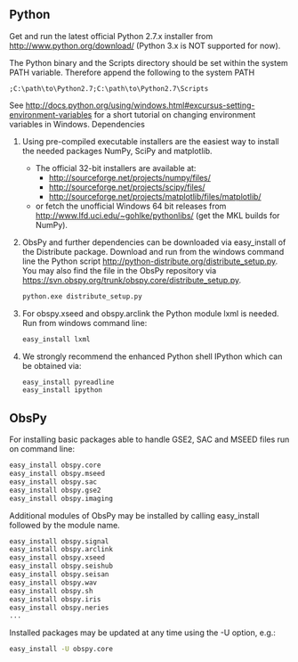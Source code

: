 ## Python

Get and run the latest official Python 2.7.x installer from  http://www.python.org/download/ (Python 3.x is NOT supported for now).

The Python binary and the Scripts directory should be set within the system PATH variable. Therefore append the following to the system PATH
```
;C:\path\to\Python2.7;C:\path\to\Python2.7\Scripts
```
See  http://docs.python.org/using/windows.html#excursus-setting-environment-variables for a short tutorial on changing environment variables in Windows.
Dependencies

 1. Using pre-compiled executable installers are the easiest way to install the needed packages
    NumPy, SciPy and matplotlib.
      * The official 32-bit installers are available at:
        * http://sourceforge.net/projects/numpy/files/
        * http://sourceforge.net/projects/scipy/files/
        * http://sourceforge.net/projects/matplotlib/files/matplotlib/
      * or fetch the unofficial Windows 64 bit releases from
        http://www.lfd.uci.edu/~gohlke/pythonlibs/ (get the MKL builds for NumPy).

 1. ObsPy and further dependencies can be downloaded via easy_install of the
    Distribute package. Download and run from the windows command line the 
    Python script  http://python-distribute.org/distribute_setup.py. You may
    also find the file in the ObsPy repository via 
    https://svn.obspy.org/trunk/obspy.core/distribute_setup.py.
    ```bash
    python.exe distribute_setup.py
    ```

 1. For obspy.xseed and obspy.arclink the Python module  lxml is needed.
    Run from windows command line:
    ```bash
    easy_install lxml
    ```

 1. We strongly recommend the enhanced Python shell  IPython which can be obtained via:
    ```bash
    easy_install pyreadline
    easy_install ipython
    ```

## ObsPy

For installing basic packages able to handle GSE2, SAC and MSEED files run on command line:
```bash
easy_install obspy.core
easy_install obspy.mseed
easy_install obspy.sac
easy_install obspy.gse2
easy_install obspy.imaging
```

Additional modules of ObsPy may be installed by calling easy_install followed by the module name.

```bash
easy_install obspy.signal
easy_install obspy.arclink
easy_install obspy.xseed
easy_install obspy.seishub
easy_install obspy.seisan
easy_install obspy.wav
easy_install obspy.sh
easy_install obspy.iris
easy_install obspy.neries
...
```

Installed packages may be updated at any time using the -U option, e.g.:
```bash
easy_install -U obspy.core
```